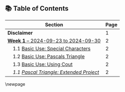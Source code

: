 ## 📚 Table of Contents

| **Section**                                                                 | **Page** |
|-----------------------------------------------------------------------------|----------|
| **Disclaimer**                                                              | 1        | 
| [**Week 1** – 2024-09-23 to 2024-09-30 ](#week-1-2024-09-23-to-2024-09-30) | 2        | 
| &nbsp;&nbsp;&nbsp;&nbsp;1.1 [Basic Use: Special Characters](#basic-use-special-characters) | 2        | 
| &nbsp;&nbsp;&nbsp;&nbsp;1.2 [Basic Use: Pascals Triangle](#basic-use-pascals-triangle) | 2        | 
| &nbsp;&nbsp;&nbsp;&nbsp;1.3 [Basic Use: Using Cout](#basic-use-using-cout) | 2        | 
| &nbsp;&nbsp;&nbsp;&nbsp;*1.1 [Pascal Triangle: Extended Project](#pascal-triangle-extended-project)* | 2        |

\newpage
